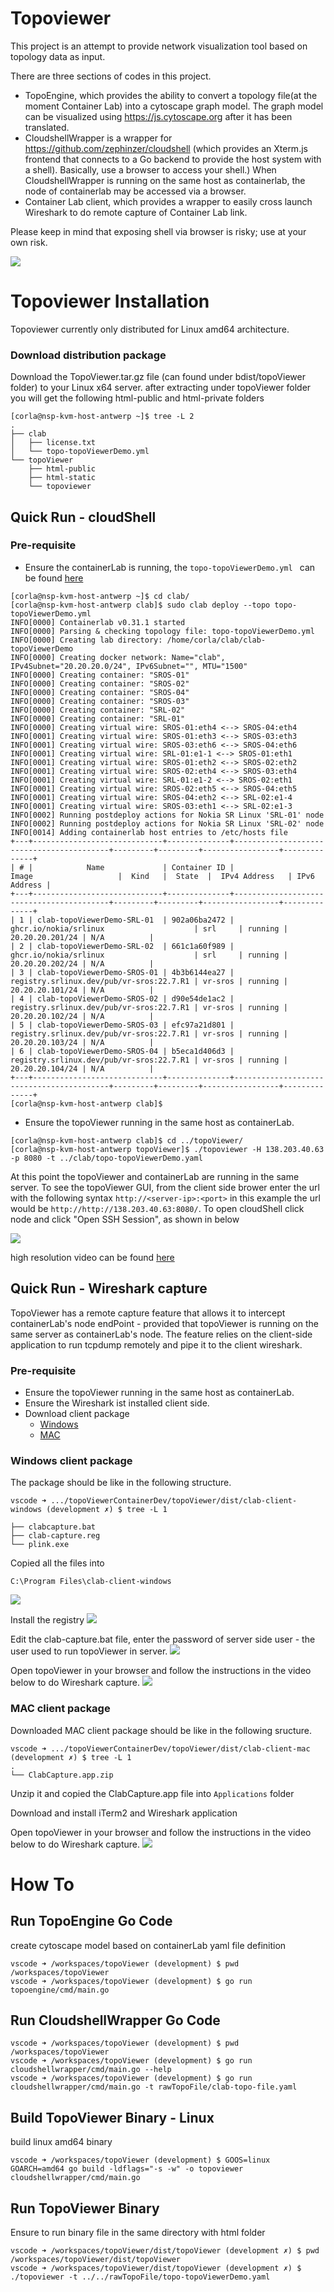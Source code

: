 
# Topoviewer
This project is an attempt to provide network visualization tool based on topology data as input.

There are three sections of codes in this project.
- TopoEngine, which provides the ability to convert a topology file(at the moment Container Lab) into a cytoscape graph model. The graph model can be visualized using https://js.cytoscape.org after it has been translated.
- CloudshellWrapper is a wrapper for https://github.com/zephinzer/cloudshell (which provides an Xterm.js frontend that connects to a Go backend to provide the host system with a shell). Basically, use a browser to access your shell.) When CloudshellWrapper is running on the same host as containerlab, the node of containerlab may be accessed via a browser.
- Container Lab client, which provides a wrapper to easily cross launch Wireshark to do remote capture of Container Lab link.

Please keep in mind that exposing shell via browser is risky; use at your own risk.

![](https://github.com/asadarafat/topoViewer/blob/development/docs/topoViewer.gif)


# Topoviewer Installation
Topoviewer currently only distributed for Linux amd64 architecture.

### Download distribution package
Download the TopoViewer.tar.gz file (can found under bdist/topoViewer folder) to your Linux x64 server.
after extracting under topoViewer folder you will get the following html-public and html-private folders

```Shell
[corla@nsp-kvm-host-antwerp ~]$ tree -L 2
.
├── clab
│   ├── license.txt
│   └── topo-topoViewerDemo.yml
└── topoViewer
    ├── html-public
    ├── html-static
    └── topoviewer
```

## Quick Run - cloudShell
### Pre-requisite
- Ensure the containerLab is running, the ``topo-topoViewerDemo.yml `` can be found [here](https://github.com/asadarafat/topoViewer/blob/development/rawTopoFile/topo-topoViewerDemo.yml "here")
```Shell
[corla@nsp-kvm-host-antwerp ~]$ cd clab/
[corla@nsp-kvm-host-antwerp clab]$ sudo clab deploy --topo topo-topoViewerDemo.yml 
INFO[0000] Containerlab v0.31.1 started                 
INFO[0000] Parsing & checking topology file: topo-topoViewerDemo.yml 
INFO[0000] Creating lab directory: /home/corla/clab/clab-topoViewerDemo 
INFO[0000] Creating docker network: Name="clab", IPv4Subnet="20.20.20.0/24", IPv6Subnet="", MTU="1500" 
INFO[0000] Creating container: "SROS-01"                
INFO[0000] Creating container: "SROS-02"                
INFO[0000] Creating container: "SROS-04"                
INFO[0000] Creating container: "SROS-03"                
INFO[0000] Creating container: "SRL-02"                 
INFO[0000] Creating container: "SRL-01"                 
INFO[0000] Creating virtual wire: SROS-01:eth4 <--> SROS-04:eth4 
INFO[0001] Creating virtual wire: SROS-01:eth3 <--> SROS-03:eth3 
INFO[0001] Creating virtual wire: SROS-03:eth6 <--> SROS-04:eth6 
INFO[0001] Creating virtual wire: SRL-01:e1-1 <--> SROS-01:eth1 
INFO[0001] Creating virtual wire: SROS-01:eth2 <--> SROS-02:eth2 
INFO[0001] Creating virtual wire: SROS-02:eth4 <--> SROS-03:eth4 
INFO[0001] Creating virtual wire: SRL-01:e1-2 <--> SROS-02:eth1 
INFO[0001] Creating virtual wire: SROS-02:eth5 <--> SROS-04:eth5 
INFO[0001] Creating virtual wire: SROS-04:eth2 <--> SRL-02:e1-4 
INFO[0001] Creating virtual wire: SROS-03:eth1 <--> SRL-02:e1-3 
INFO[0002] Running postdeploy actions for Nokia SR Linux 'SRL-01' node 
INFO[0002] Running postdeploy actions for Nokia SR Linux 'SRL-02' node 
INFO[0014] Adding containerlab host entries to /etc/hosts file 
+---+-----------------------------+--------------+------------------------------------------+---------+---------+-----------------+--------------+
| # |            Name             | Container ID |                  Image                   |  Kind   |  State  |  IPv4 Address   | IPv6 Address |
+---+-----------------------------+--------------+------------------------------------------+---------+---------+-----------------+--------------+
| 1 | clab-topoViewerDemo-SRL-01  | 902a06ba2472 | ghcr.io/nokia/srlinux                    | srl     | running | 20.20.20.201/24 | N/A          |
| 2 | clab-topoViewerDemo-SRL-02  | 661c1a60f989 | ghcr.io/nokia/srlinux                    | srl     | running | 20.20.20.202/24 | N/A          |
| 3 | clab-topoViewerDemo-SROS-01 | 4b3b6144ea27 | registry.srlinux.dev/pub/vr-sros:22.7.R1 | vr-sros | running | 20.20.20.101/24 | N/A          |
| 4 | clab-topoViewerDemo-SROS-02 | d90e54de1ac2 | registry.srlinux.dev/pub/vr-sros:22.7.R1 | vr-sros | running | 20.20.20.102/24 | N/A          |
| 5 | clab-topoViewerDemo-SROS-03 | efc97a21d801 | registry.srlinux.dev/pub/vr-sros:22.7.R1 | vr-sros | running | 20.20.20.103/24 | N/A          |
| 6 | clab-topoViewerDemo-SROS-04 | b5eca1d406d3 | registry.srlinux.dev/pub/vr-sros:22.7.R1 | vr-sros | running | 20.20.20.104/24 | N/A          |
+---+-----------------------------+--------------+------------------------------------------+---------+---------+-----------------+--------------+
[corla@nsp-kvm-host-antwerp clab]$ 
```
- Ensure the topoViewer running in the same host as containerLab.
```Shell
[corla@nsp-kvm-host-antwerp clab]$ cd ../topoViewer/
[corla@nsp-kvm-host-antwerp topoViewer]$ ./topoviewer -H 138.203.40.63 -p 8080 -t ../clab/topo-topoViewerDemo.yaml
```

At this point the topoViewer and containerLab are running in the same server.
To see the topoViewer GUI, from the client side brower enter the url with the following syntax ``http://<server-ip>:<port>``
in this example the url would be ``http://http://138.203.40.63:8080/``. To open cloudShell click node and click "Open SSH Session", as shown in below

![](https://github.com/asadarafat/topoViewer/blob/development/docs/topoViewer.gif)

high resolution video can be found [here](https://github.com/asadarafat/topoViewer/blob/development/docs/topoViewer.mp4 "here")

## Quick Run - Wireshark capture
TopoViewer has a remote capture feature that allows it to intercept containerLab's node endPoint - provided that topoViewer is running on the same server as containerLab's node.
The feature relies on the client-side application to run tcpdump remotely and pipe it to the client wireshark.

### Pre-requisite
- Ensure the topoViewer running in the same host as containerLab.
- Ensure the Wireshark ist installed client side.
- Download client package 
    - [Windows](https://github.com/asadarafat/topoViewer/tree/main/dist/clab-client-windows "here for windows") 
    - [MAC](https://github.com/asadarafat/topoViewer/tree/main/dist/clab-client-mac "here for MAC") 


### Windows client package
The package should be like in the following structure.

```Shell
vscode ➜ .../topoViewerContainerDev/topoViewer/dist/clab-client-windows (development ✗) $ tree -L 1

├── clabcapture.bat
├── clab-capture.reg
└── plink.exe
```
Copied all the files into
```Shell
C:\Program Files\clab-client-windows
```
![](https://github.com/asadarafat/topoViewer/blob/development/docs/windows-client-package.png)

Install the registry
![](https://github.com/asadarafat/topoViewer/blob/development/docs/windows-client-package-install-registry.png)

Edit the clab-capture.bat file, enter the password of server side user - the user used to run topoViewer in server.
![](https://github.com/asadarafat/topoViewer/blob/development/docs/windows-client-package-edit-client-capture-bat-passord.png)

Open topoViewer in your browser and follow the instructions in the video below to do Wireshark capture.
![](https://github.com/asadarafat/topoViewer/blob/development/docs/windows-client-package-edit-client-capture-wireshark.gif)


### MAC client package
Downloaded MAC client package should be like in the following sructure.
```Shell
vscode ➜ .../topoViewerContainerDev/topoViewer/dist/clab-client-mac (development ✗) $ tree -L 1
.
└── ClabCapture.app.zip
```
Unzip it and copied the ClabCapture.app file into ``Applications`` folder

Download and install iTerm2 and Wireshark application

Open topoViewer in your browser and follow the instructions in the video below to do Wireshark capture.
![](https://github.com/asadarafat/topoViewer/blob/development/docs/mac-client-package-edit-client-capture-wireshark.gif)


# How To 
## Run TopoEngine Go Code
create cytoscape model based on containerLab yaml file definition
```Shell
vscode ➜ /workspaces/topoViewer (development) $ pwd
/workspaces/topoViewer
vscode ➜ /workspaces/topoViewer (development) $ go run topoengine/cmd/main.go 
```

## Run CloudshellWrapper Go Code
```Shell
vscode ➜ /workspaces/topoViewer (development) $ pwd
/workspaces/topoViewer
vscode ➜ /workspaces/topoViewer (development) $ go run cloudshellwrapper/cmd/main.go --help
vscode ➜ /workspaces/topoViewer (development) $ go run cloudshellwrapper/cmd/main.go -t rawTopoFile/clab-topo-file.yaml 
```

## Build TopoViewer Binary - Linux
build linux amd64 binary
```Shell
vscode ➜ /workspaces/topoViewer (development) $ GOOS=linux GOARCH=amd64 go build -ldflags="-s -w" -o topoviewer cloudshellwrapper/cmd/main.go 
```

## Run TopoViewer Binary 
Ensure to run binary file in the same directory with html folder
```Shell
vscode ➜ /workspaces/topoViewer/dist/topoViewer (development ✗) $ pwd
/workspaces/topoViewer/dist/topoViewer
vscode ➜ /workspaces/topoViewer/dist/topoViewer (development ✗) $ ./topoviewer -t ../../rawTopoFile/topo-topoViewerDemo.yaml 
```


